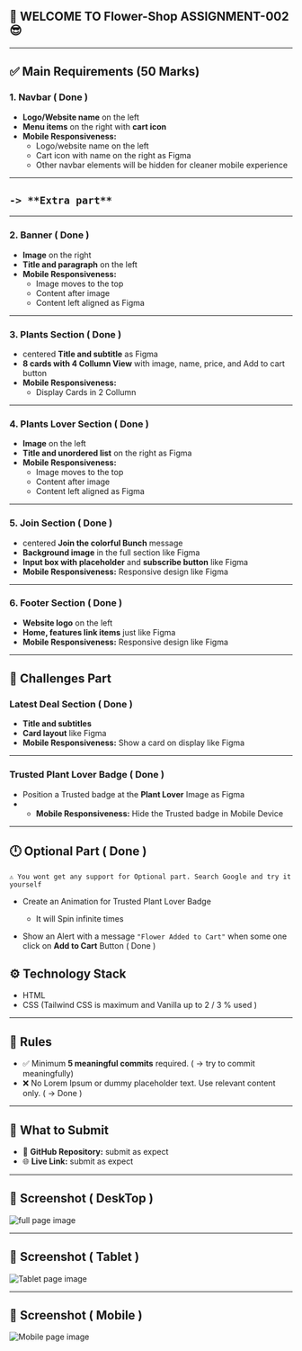 ## 🌟 WELCOME TO Flower-Shop ASSIGNMENT-002 😎

---

## ✅ Main Requirements (50 Marks)

### 1. Navbar ( Done )

- **Logo/Website name** on the left
- **Menu items** on the right with **cart icon**
- **Mobile Responsiveness:**
  - Logo/website name on the left
  - Cart icon with name on the right as Figma
  - Other navbar elements will be hidden for cleaner mobile experience
---
` -> **Extra part** `
-

---

### 2. Banner ( Done )

- **Image** on the right
- **Title and paragraph** on the left
- **Mobile Responsiveness:**
  - Image moves to the top
  - Content after image
  - Content left aligned as Figma

---

### 3. Plants Section ( Done )

- centered **Title and subtitle** as Figma
- **8 cards with 4 Collumn View** with image, name, price, and Add to cart button
- **Mobile Responsiveness:**
  - Display Cards in 2 Collumn

---

### 4. Plants Lover Section ( Done )

- **Image** on the left
- **Title and unordered list** on the right as Figma
- **Mobile Responsiveness:**
  - Image moves to the top
  - Content after image
  - Content left aligned as Figma

---

### 5. Join Section ( Done )

- centered **Join the colorful Bunch** message
- **Background image** in the full section like Figma
- **Input box with placeholder** and **subscribe button** like Figma
- **Mobile Responsiveness:** Responsive design like Figma

---

### 6. Footer Section ( Done )

- **Website logo** on the left
- **Home, features link items** just like Figma
- **Mobile Responsiveness:** Responsive design like Figma

---

## 🧪 Challenges Part

### Latest Deal Section ( Done )

- **Title and subtitles**
- **Card layout** like Figma
- **Mobile Responsiveness:** Show a card on display like Figma

---

### Trusted Plant Lover Badge ( Done )

- Position a Trusted badge at the **Plant Lover** Image as Figma
- - **Mobile Responsiveness:** Hide the Trusted badge in Mobile Device

---

## 🕛 Optional Part ( Done )

`⚠️ You wont get any support for Optional part. Search Google and try it yourself`

- Create an Animation for Trusted Plant Lover Badge

  - It will Spin infinite times

- Show an Alert with a message `"Flower Added to Cart"` when some one click on **Add to Cart** Button ( Done )

## ⚙️ Technology Stack

- HTML
- CSS (Tailwind CSS is maximum and Vanilla up to 2 / 3 % used )
---

## 📌 Rules

- ✅ Minimum **5 meaningful commits** required. ( -> try to commit meaningfully)
- ❌ No Lorem Ipsum or dummy placeholder text. Use relevant content only. ( -> Done )

---

## 🔗 What to Submit

- 📂 **GitHub Repository:** submit as expect
- 🌐 **Live Link:** submit as expect

---

## 📸 Screenshot ( DeskTop )

<img src="./full-page-image/desktop-view.png" alt="full page image">

---

## 📸 Screenshot ( Tablet )

<img src="./full-page-image/tablet-view.png" alt="Tablet page image">

---

## 📸 Screenshot ( Mobile )

<img src="./full-page-image/mobile-view.png" alt="Mobile page image">

